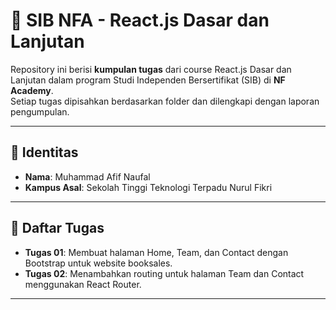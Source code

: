 # 📘 SIB NFA - React.js Dasar dan Lanjutan

Repository ini berisi **kumpulan tugas** dari course React.js Dasar dan Lanjutan dalam program Studi Independen Bersertifikat (SIB) di **NF Academy**.  
Setiap tugas dipisahkan berdasarkan folder dan dilengkapi dengan laporan pengumpulan.

---

## 👤 Identitas
- **Nama**: Muhammad Afif Naufal  
- **Kampus Asal**: Sekolah Tinggi Teknologi Terpadu Nurul Fikri  

---

## 🚀 Daftar Tugas
- **Tugas 01**: Membuat halaman Home, Team, dan Contact dengan Bootstrap untuk website booksales.
- **Tugas 02**: Menambahkan routing untuk halaman Team dan Contact menggunakan React Router.  

---
